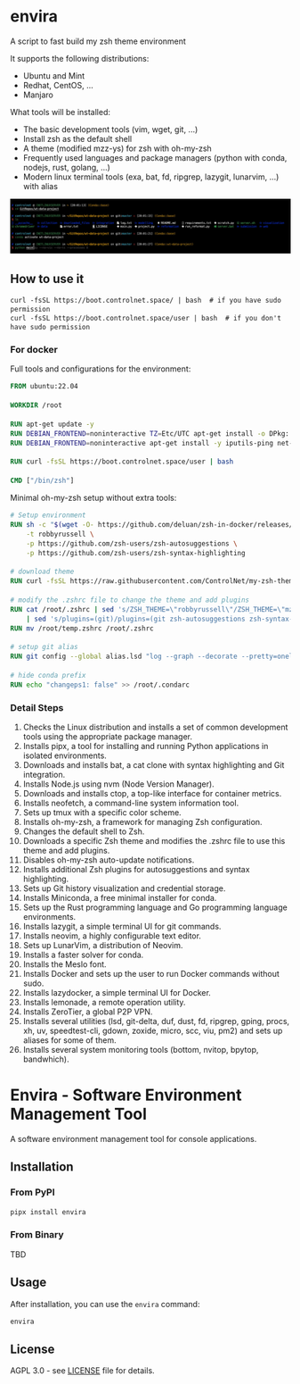 # envira
A script to fast build my zsh theme environment

It supports the following distributions:
- Ubuntu and Mint
- Redhat, CentOS, ...
- Manjaro

What tools will be installed:
- The basic development tools (vim, wget, git, ...)
- Install zsh as the default shell
- A theme (modified mzz-ys) for zsh with oh-my-zsh
- Frequently used languages and package managers (python with conda, nodejs, rust, golang, ...)
- Modern linux terminal tools (exa, bat, fd, ripgrep, lazygit, lunarvim, ...) with alias

![theme](assets/theme_preview.jpg)

## How to use it
```shell
curl -fsSL https://boot.controlnet.space/ | bash  # if you have sudo permission
curl -fsSL https://boot.controlnet.space/user | bash  # if you don't have sudo permission
```

### For docker

Full tools and configurations for the environment:
```dockerfile
FROM ubuntu:22.04

WORKDIR /root

RUN apt-get update -y
RUN DEBIAN_FRONTEND=noninteractive TZ=Etc/UTC apt-get install -o DPkg::Options::="--force-confnew" -y tzdata
RUN DEBIAN_FRONTEND=noninteractive apt-get install -y iputils-ping net-tools python3-venv apt-utils make openssh-server gedit vim git git-lfs curl wget zsh gcc make perl build-essential libfuse2 python3-pip screen fzf tmux ncdu bat pipx xsel screenfetch neofetch p7zip-full unzip tigervnc-standalone-server tigervnc-common tigervnc-xorg-extension

RUN curl -fsSL https://boot.controlnet.space/user | bash

CMD ["/bin/zsh"]
```

Minimal oh-my-zsh setup without extra tools:
```dockerfile
# Setup environment
RUN sh -c "$(wget -O- https://github.com/deluan/zsh-in-docker/releases/download/v1.1.5/zsh-in-docker.sh)" -- \
    -t robbyrussell \
    -p https://github.com/zsh-users/zsh-autosuggestions \
    -p https://github.com/zsh-users/zsh-syntax-highlighting

# download theme
RUN curl -fsSL https://raw.githubusercontent.com/ControlNet/my-zsh-theme-env/main/files/mzz-ys.zsh-theme > /root/.oh-my-zsh/themes/mzz-ys.zsh-theme

# modify the .zshrc file to change the theme and add plugins
RUN cat /root/.zshrc | sed 's/ZSH_THEME=\"robbyrussell\"/ZSH_THEME=\"mzz-ys\"\nZSH_DISABLE_COMPFIX=\"true\"/' \
    | sed 's/plugins=(git)/plugins=(git zsh-autosuggestions zsh-syntax-highlighting)/' > /root/temp.zshrc
RUN mv /root/temp.zshrc /root/.zshrc

# setup git alias
RUN git config --global alias.lsd "log --graph --decorate --pretty=oneline --abbrev-commit --all"

# hide conda prefix
RUN echo "changeps1: false" >> /root/.condarc
```

### Detail Steps

1. Checks the Linux distribution and installs a set of common development tools using the appropriate package manager.
2. Installs pipx, a tool for installing and running Python applications in isolated environments.
3. Downloads and installs bat, a cat clone with syntax highlighting and Git integration.
4. Installs Node.js using nvm (Node Version Manager).
5. Downloads and installs ctop, a top-like interface for container metrics.
6. Installs neofetch, a command-line system information tool.
7. Sets up tmux with a specific color scheme.
8. Installs oh-my-zsh, a framework for managing Zsh configuration.
9. Changes the default shell to Zsh.
10. Downloads a specific Zsh theme and modifies the .zshrc file to use this theme and add plugins.
11. Disables oh-my-zsh auto-update notifications.
12. Installs additional Zsh plugins for autosuggestions and syntax highlighting.
13. Sets up Git history visualization and credential storage.
14. Installs Miniconda, a free minimal installer for conda.
15. Sets up the Rust programming language and Go programming language environments.
16. Installs lazygit, a simple terminal UI for git commands.
17. Installs neovim, a highly configurable text editor.
18. Sets up LunarVim, a distribution of Neovim.
19. Installs a faster solver for conda.
20. Installs the Meslo font.
21. Installs Docker and sets up the user to run Docker commands without sudo.
22. Installs lazydocker, a simple terminal UI for Docker.
23. Installs lemonade, a remote operation utility.
24. Installs ZeroTier, a global P2P VPN.
25. Installs several utilities (lsd, git-delta, duf, dust, fd, ripgrep, gping, procs, xh, uv, speedtest-cli, gdown, zoxide, micro, scc, viu, pm2) and sets up aliases for some of them.
26. Installs several system monitoring tools (bottom, nvitop, bpytop, bandwhich).

# Envira - Software Environment Management Tool

A software environment management tool for console applications.

## Installation

### From PyPI
```bash
pipx install envira
```

### From Binary

TBD

## Usage

After installation, you can use the `envira` command:

```bash
envira
```

## License

AGPL 3.0 - see [LICENSE](LICENSE) file for details.
